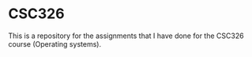 # CSC326
This is a repository for the assignments that I have done for the CSC326 course (Operating systems).
